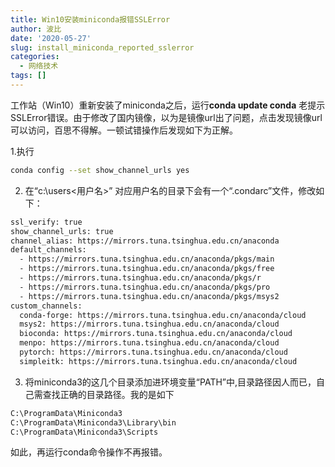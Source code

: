 ```yaml
---
title: Win10安装miniconda报错SSLError
author: 波比
date: '2020-05-27'
slug: install_miniconda_reported_sslerror
categories:
  - 网络技术
tags: []
---
```


工作站（Win10）重新安装了miniconda之后，运行**conda update conda** 老提示SSLError错误。由于修改了国内镜像，以为是镜像url出了问题，点击发现镜像url可以访问，百思不得解。一顿试错操作后发现如下为正解。

1.执行
```bash
conda config --set show_channel_urls yes
```

2. 在“c:\users\<用户名>” 对应用户名的目录下会有一个“.condarc”文件，修改如下：

```bash
ssl_verify: true
show_channel_urls: true
channel_alias: https://mirrors.tuna.tsinghua.edu.cn/anaconda
default_channels:
  - https://mirrors.tuna.tsinghua.edu.cn/anaconda/pkgs/main
  - https://mirrors.tuna.tsinghua.edu.cn/anaconda/pkgs/free
  - https://mirrors.tuna.tsinghua.edu.cn/anaconda/pkgs/r
  - https://mirrors.tuna.tsinghua.edu.cn/anaconda/pkgs/pro
  - https://mirrors.tuna.tsinghua.edu.cn/anaconda/pkgs/msys2
custom_channels:
  conda-forge: https://mirrors.tuna.tsinghua.edu.cn/anaconda/cloud
  msys2: https://mirrors.tuna.tsinghua.edu.cn/anaconda/cloud
  bioconda: https://mirrors.tuna.tsinghua.edu.cn/anaconda/cloud
  menpo: https://mirrors.tuna.tsinghua.edu.cn/anaconda/cloud
  pytorch: https://mirrors.tuna.tsinghua.edu.cn/anaconda/cloud
  simpleitk: https://mirrors.tuna.tsinghua.edu.cn/anaconda/cloud
```

3. 将miniconda3的这几个目录添加进环境变量“PATH”中,目录路径因人而已，自己需查找正确的目录路径。我的是如下

```bash
C:\ProgramData\Miniconda3
C:\ProgramData\Miniconda3\Library\bin
C:\ProgramData\Miniconda3\Scripts
```

如此，再运行conda命令操作不再报错。



